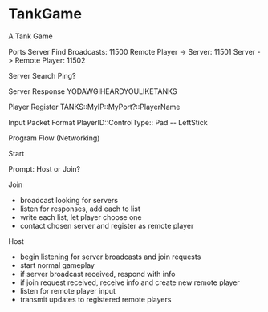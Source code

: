 TankGame
========

A Tank Game

Ports
Server Find Broadcasts: 11500
Remote Player -> Server: 11501
Server -> Remote Player: 11502

Server Search
Ping?

Server Response
YODAWGIHEARDYOULIKETANKS

Player Register
TANKS::MyIP::MyPort?::PlayerName

Input Packet Format
PlayerID::ControlType::
Pad -- LeftStick

Program Flow (Networking)

Start

Prompt: Host or Join?

Join
- broadcast looking for servers
- listen for responses, add each to list
- write each list, let player choose one
- contact chosen server and register as remote player

Host
- begin listening for server broadcasts and join requests
- start normal gameplay
- if server broadcast received, respond with info
- if join request received, receive info and create new remote player
- listen for remote player input
- transmit updates to registered remote players
